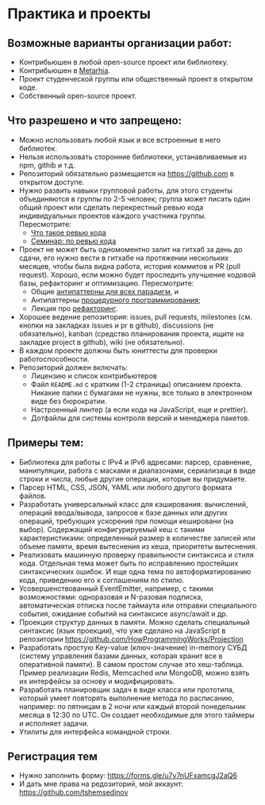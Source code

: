 # Практика и проекты

## Возможные варианты организации работ:

- Контрибьюшен в любой open-source проект или библиотеку.
- Контрибьюшен в [Metarhia](https://github.com/metarhia).
- Проект студенческой группы или общественный проект в открытом коде.
- Собственный open-source проект.

## Что разрешено и что запрещено:

- Можно использовать любой язык и все встроенные в него библиотек.
- Нельзя использовать сторонние библиотеки, устанавливаемые из npm, githib и т.д.
- Репозиторий обязательно размещается на https://github.com в открытом доступе.
- Нужно развить навыки групповой работы, для этого студенты объединяются в группы
по 2-5 человек; группа может писать один общий проект или сделать перекрестный
ревью кода индивидуальных проектов каждого участника группы. Пересмотрите:
  - [Что такое ревью кода](https://youtu.be/EKL6NiIQ6ZU)
  - [Семинар: по ревью кода](https://youtu.be/AgH4OAKbmkM)
- Проект не может быть одномоментно залит на гитхаб за день до сдачи, его нужно
вести в гитхабе на протяжении нескольких месяцев, чтобы была видна работа,
история коммитов и PR (pull request). Хорошо, если можно будет проследить
улучшение кодовой базы, рефакторинг и оптимизацию. Пересмотрите:
  - Общие [антипаттерны для всех парадигм](https://youtu.be/NMUsUiFokr4), и
  - Антипаттерны [процедурного программирования](https://youtu.be/cTv7V22mkwE);
  - Лекция про [рефакторинг](https://youtu.be/z73wmpdweQ4).
- Хорошее ведение репозитория: issues, pull requests, milestones (см. кнопки на
закладках issues и pr в github), discussions (не обязательно), kanban (средство
планирования проекта, ищите на закладке project в github), wiki (не обязательно).
- В каждом проекте должны быть юниттесты для проверки работоспособности.
- Репозиторий должен включать:
  - Лицензию и список контрибьютеров
  - Файл `README.md` с кратким (1-2 страницы) описанием проекта. Никакие папки
  с бумагами не нужны, все только в электронном виде без бюрократии.
  - Настроенный линтер (а если кода на JavaScript, еще и prettier).
  - Дотфайлы для системы контроля версий и менеджера пакетов.

## Примеры тем:

- Библиотека для работы с IPv4 и IPv6 адресами: парсер, сравнение, манипуляции,
работа с масками и диапазонами, сериализаци в виде строки и числа, любые другие
операции, которые вы придумаете.
- Парсер HTML, CSS, JSON, YAML или любого другого формата файлов.
- Разработать универсальный класс для кэширования: вычислений, операций
ввода/вывода, запросов к базе данных или других операций, требующих ускорения при
помощи кешировани (на выбор). Содержащий конфигурируемый кеш с такими
характеристиками: определенный размер в количестве записей или объеме памяти,
время вытеснения из кеша, приоритеты вытеснения.
- Реализовать машинную проверку правильности синтаксиса и стиля кода. Отдельная
тема может быть по исправлению простейших синтаксических ошибок. И еще одна тема
по автоформатированию кода, приведению его к соглашениям по стилю.
- Усовершенствованный EventEmitter, например, с такими возможностями: одноразовая
и N-разовая подписка, автоматическая отписка после таймаута или отправки
специального события, ожидание событий на синтаксисе async/await и др.
- Проекция структур данных в памяти. Можно сделать специальный синтаксис (язык
проекции), что уже сделано на JavaScript в репозитории
https://github.com/HowProgrammingWorks/Projection
- Разработать простую Key-value (ключ-значение) in-memory СУБД (систему
управления базами данных, которая хранит все в оперативной памяти). В самом
простом случае это хеш-таблица. Пример реализации Redis, Memcached или MongoDB,
можно взять их интерфейсы за основу и модифицировать.
- Разработать планировщик задач в виде класса или прототипа, который умеет
повторять выполнение метода по расписанию, например: по пятницам в 2 ночи или
каждый второй понедельник месяца в 12:30 по UTC. Он создает необходимые для этого
таймеры и исполняет задачи.
- Утилиты для интерфейса командной строки.

## Регистрация тем

- Нужно заполнить форму: https://forms.gle/u7v7nUFxamcgJ2aQ6
- И дать мне права на редозиторий, мой аккаунт: https://github.com/tshemsedinov
